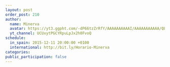 ```yaml
---
layout: post
order_post: 210
author:
  name: Minerva
  avatar: https://yt3.ggpht.com/-dP66tzZrRfY/AAAAAAAAAAI/AAAAAAAAAAA/QL2dHz8giPc/s88-c-k-no/photo.jpg
  yt_channel: UCUxytPGCYRpuLpJx2h0FvoQ
schedule:
  in_spain: 2015-12-11 20:00:00 +0100
  international: http://bit.ly/Horario-Minerva
categories:
public_participation: false
---
```

